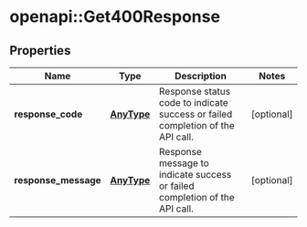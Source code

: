 # openapi::Get400Response


## Properties
Name | Type | Description | Notes
------------ | ------------- | ------------- | -------------
**response_code** | [**AnyType**](.md) | Response status code to indicate success or failed completion of the API call. | [optional] 
**response_message** | [**AnyType**](.md) | Response message to indicate success or failed completion of the API call. | [optional] 


